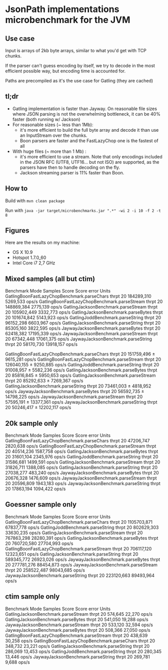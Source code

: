 # JsonPath implementations microbenchmark for the JVM

## Use case

Input is arrays of 2kb byte arrays, similar to what you'd get with TCP chunks.

If the parser can't guess encoding by itself, we try to decode in the most efficient possible way, but encoding time is accounted for.

Paths are precompiled as it's the use case for Gatling (they are cached)

## tl;dr

* Gatling implementation is faster than Jayway. On reasonable file sizes where JSON parsing is not the overwhelming bottleneck, it can be 40% faster (both running w/ Jackson)
* For reasonable sizes (~ less than 1Mb):
  * it's more efficient to build the full byte array and decode it than use an InputStream over the chunks.
  * Boon parsers are faster and the FastLazyChop one is the fastest of all
* With huge files (~ more than 1 Mb) :
  * it's more efficient to use a stream. Note that only encodings included in the JSON RFC (UTF8, UTF16... but not ISO) are supported, as the parsers have then to handle decoding on the fly.
  * Jackson streaming parser is 11% faster than Boon.

## How to

Build with `mvn clean package`

Run with `java -jar target/microbenchmarks.jar ".*" -wi 2 -i 10 -f 2 -t 8`

## Figures

Here are the results on my machine:

* OS X 10.9
* Hotspot 1.7.0_60
* Intel Core i7 2,7 GHz

## Mixed samples (all but ctim)

Benchmark                                        Mode  Samples       Score  Score error  Units
GatlingBoonFastLazyChopBenchmark.parseChars     thrpt       20  184289,310     5269,533  ops/s
GatlingBoonFastLazyChopBenchmark.parseStream    thrpt       20  148869,384     2775,139  ops/s
GatlingJacksonBenchmark.parseStream             thrpt       20  105902,449     3332,773  ops/s
GatlingJacksonBenchmark.parseBytes              thrpt       20  101674,842     5143,923  ops/s
GatlingJoddBenchmark.parseString                thrpt       20   96152,298     6603,967  ops/s
GatlingJacksonBenchmark.parseString             thrpt       20   85305,160     3822,595  ops/s
JaywayJacksonBenchmark.parseBytes               thrpt       20   62418,382    17195,339  ops/s
JaywayJacksonBenchmark.parseStream              thrpt       20   67342,448    17061,375  ops/s
JaywayJacksonBenchmark.parseString              thrpt       20   58170,730    13918,157  ops/s

GatlingBoonFastLazyChopBenchmark.parseChars     thrpt       20  151759,496 ±  9615,281  ops/s
GatlingBoonFastLazyChopBenchmark.parseStream    thrpt       20  126040,155 ±  9250,885  ops/s
GatlingJoddBenchmark.parseString                thrpt       20   91008,957 ±  5582,236  ops/s
GatlingJacksonBenchmark.parseBytes              thrpt       20   85816,845 ±  5950,653  ops/s
GatlingJacksonBenchmark.parseStream             thrpt       20   85292,633 ±  7269,367  ops/s
GatlingJacksonBenchmark.parseString             thrpt       20   73461,003 ±  4818,952  ops/s
JaywayJacksonBenchmark.parseBytes               thrpt       20   56592,735 ± 14798,225  ops/s
JaywayJacksonBenchmark.parseStream              thrpt       20   57595,191 ± 13377,361  ops/s
JaywayJacksonBenchmark.parseString              thrpt       20   50246,417 ± 12202,117  ops/s

## 20k sample only

Benchmark                                        Mode  Samples      Score  Score error  Units
GatlingBoonFastLazyChopBenchmark.parseChars     thrpt       20  47206,747     2820,638  ops/s
GatlingBoonFastLazyChopBenchmark.parseStream    thrpt       20  40514,236     1587,758  ops/s
GatlingJacksonBenchmark.parseBytes              thrpt       20  31601,104     2345,976  ops/s
GatlingJoddBenchmark.parseString                thrpt       20  31586,681     1499,591  ops/s
GatlingJacksonBenchmark.parseStream             thrpt       20  31826,711     1388,085  ops/s
GatlingJacksonBenchmark.parseString             thrpt       20  27038,277      483,240  ops/s
JaywayJacksonBenchmark.parseBytes               thrpt       20  20676,328     1476,609  ops/s
JaywayJacksonBenchmark.parseStream              thrpt       20  20596,809     1943,183  ops/s
JaywayJacksonBenchmark.parseString              thrpt       20  17863,194     1094,422  ops/s

## Goessner sample only

Benchmark                                        Mode  Samples        Score  Score error  Units
GatlingBoonFastLazyChopBenchmark.parseChars     thrpt       20  1105703,871    67837,778  ops/s
GatlingJoddBenchmark.parseString                thrpt       20   802629,303    33630,235  ops/s
GatlingJacksonBenchmark.parseStream             thrpt       20   767863,298    28280,391  ops/s
GatlingJacksonBenchmark.parseBytes              thrpt       20   760720,580    27704,993  ops/s
GatlingBoonFastLazyChopBenchmark.parseStream    thrpt       20   706117,120    12323,651  ops/s
GatlingJacksonBenchmark.parseString             thrpt       20   589345,772    26923,026  ops/s
JaywayJacksonBenchmark.parseBytes               thrpt       20   277781,276    88454,873  ops/s
JaywayJacksonBenchmark.parseStream              thrpt       20   258522,487    98043,685  ops/s
JaywayJacksonBenchmark.parseString              thrpt       20   223120,663    89493,964  ops/s

## ctim sample only

Benchmark                                        Mode  Samples    Score  Score error  Units
GatlingJacksonBenchmark.parseStream             thrpt       20  574,645       22,270  ops/s
GatlingJacksonBenchmark.parseBytes              thrpt       20  541,050       19,288  ops/s
JaywayJacksonBenchmark.parseStream              thrpt       20  533,120       32,594  ops/s
JaywayJacksonBenchmark.parseBytes               thrpt       20  508,366       27,050  ops/s
GatlingBoonFastLazyChopBenchmark.parseStream    thrpt       20  438,639       30,258  ops/s
GatlingBoonFastLazyChopBenchmark.parseChars     thrpt       20  348,732       23,221  ops/s
GatlingJacksonBenchmark.parseString             thrpt       20  286,069       13,453  ops/s
GatlingJoddBenchmark.parseString                thrpt       20  280,345       13,446  ops/s
JaywayJacksonBenchmark.parseString              thrpt       20  269,781        9,688  ops/s
